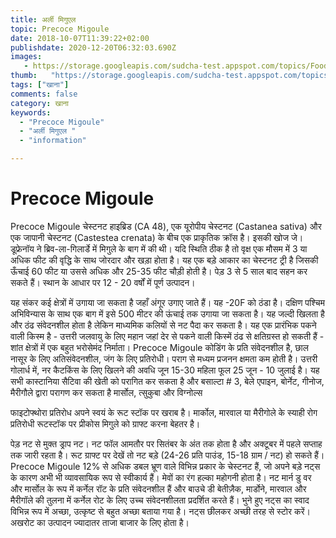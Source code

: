 ```yaml
---
title: अर्ली मिगुएल 
topic: Precoce Migoule
date: 2018-10-07T11:39:22+02:00
publishdate: 2020-12-20T06:32:03.690Z
images: 
   - https://storage.googleapis.com/sudcha-test.appspot.com/topics/Food/precoce_migoule/1.jpeg
thumb:   "https://storage.googleapis.com/sudcha-test.appspot.com/topics/Food/precoce_migoule/thumb.jpeg"
tags: ["खाना"]
comments: false
category: खाना
keywords: 
  - "Precoce Migoule"
  - "अर्ली मिगुएल "
  - "information"

---
```

<h1> Precoce Migoule </h1> <p> Precoce Migoule चेस्टनट हाइब्रिड (CA 48), एक यूरोपीय चेस्टनट (Castanea sativa) और एक जापानी चेस्टनट (Castestea crenata) के बीच एक प्राकृतिक क्रॉस है। इसकी खोज जे। डूफ्रेनॉय ने ब्रिव-ला-गिलार्डे में मिगुले के बाग में की थी। यदि स्थिति ठीक है तो वृक्ष एक मौसम में 3 या अधिक फीट की वृद्धि के साथ जोरदार और खड़ा होता है। यह एक बड़े आकार का चेस्टनट ट्री है जिसकी ऊँचाई 60 फीट या उससे अधिक और 25-35 फीट चौड़ी होती है। पेड़ 3 से 5 साल बाद सहन कर सकते हैं। स्थान के आधार पर 12 - 20 वर्षों में पूर्ण उत्पादन। </p> <p> यह संकर कई क्षेत्रों में उगाया जा सकता है जहाँ अंगूर उगाए जाते हैं। यह -20F को ठंडा है। दक्षिण पश्चिम अभिविन्यास के साथ एक बाग में इसे 500 मीटर की ऊंचाई तक उगाया जा सकता है। यह जल्दी खिलता है और ठंढ संवेदनशील होता है लेकिन माध्यमिक कलियों से नट पैदा कर सकता है। यह एक प्रारंभिक पकने वाली किस्म है - उत्तरी जलवायु के लिए महान जहां देर से पकने वाली किस्में ठंढ से क्षतिग्रस्त हो सकती हैं - शांत क्षेत्रों में एक बहुत भरोसेमंद निर्माता। Precoce Migoule कोडिंग के प्रति संवेदनशील है, छाल नासूर के लिए अतिसंवेदनशील, जंग के लिए प्रतिरोधी। पराग से मध्यम प्रजनन क्षमता कम होती है। उत्तरी गोलार्ध में, नर कैटकिंस के लिए खिलने की अवधि जून 15-30 महिला फूल 25 जून - 10 जुलाई है। यह सभी कास्टानिया सैटिवा की खेती को परागित कर सकता है और बसाल्टा # 3, बेले एपाइन, बोर्नेट, गीनोज, मैरीगौले द्वारा परागण कर सकता है मार्सोल, त्सुकुबा और विग्नोल्स </p> <p> फाइटोफ्थोरा प्रतिरोध अपने स्वयं के रूट स्टॉक पर खराब है। मार्कोल, मारवाल या मैरीगोले के स्याही रोग प्रतिरोधी रूटस्टॉक पर प्रीकोस मिगुले को ग्राफ्ट करना बेहतर है। </p> <p> पेड़ नट से मुक्त ड्राप नट। नट फॉल आमतौर पर सितंबर के अंत तक होता है और अक्टूबर में पहले सप्ताह तक जारी रहता है। रूट ग्राफ्ट पर देखें तो नट बड़े (24-26 प्रति पाउंड, 15-18 ग्राम / नट) हो सकते हैं। Precoce Migoule 12% से अधिक डबल भ्रूण वाले विभिन्न प्रकार के चेस्टनट हैं, जो अपने बड़े नट्स के कारण अभी भी व्यावसायिक रूप से स्वीकार्य हैं। मेवों का रंग हल्का महोगनी होता है। नट मार्न डु वर और मार्सोल के रूप में कर्नेल रॉट के प्रति संवेदनशील हैं और बाउचे डी बेतीज़ैक, मार्डोने, मारवाल और मैरीगॉले की तुलना में कर्नेल रोट के लिए उच्च संवेदनशीलता प्रदर्शित करते हैं। भुने हुए नट्स का स्वाद विभिन्न रूप में अच्छा, उत्कृष्ट से बहुत अच्छा बताया गया है। नट्स छीलकर अच्छी तरह से स्टोर करें। अखरोट का उत्पादन ज्यादातर ताजा बाजार के लिए होता है। </P> 